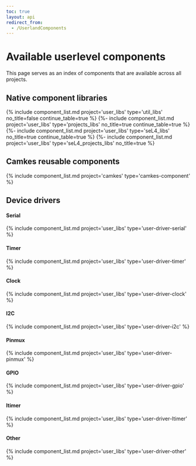 ```yaml
---
toc: true
layout: api
redirect_from:
  - /UserlandComponents
---
```

# Available userlevel components

This page serves as an index of components that are available across all projects.


## Native component libraries

{% include component_list.md project='user_libs' type='util_libs' no_title=false continue_table=true %}
{%- include component_list.md project='user_libs' type='projects_libs' no_title=true continue_table=true %}
{%- include component_list.md project='user_libs' type='seL4_libs' no_title=true continue_table=true %}
{%- include component_list.md project='user_libs' type='seL4_projects_libs' no_title=true %}



## Camkes reusable components

{% include component_list.md project='camkes' type='camkes-component' %}

## Device drivers


#### Serial

{% include component_list.md project='user_libs' type='user-driver-serial' %}


#### Timer
{% include component_list.md project='user_libs' type='user-driver-timer' %}


#### Clock
{% include component_list.md project='user_libs' type='user-driver-clock' %}

#### I2C
{% include component_list.md project='user_libs' type='user-driver-i2c' %}

#### Pinmux
{% include component_list.md project='user_libs' type='user-driver-pinmux' %}

#### GPIO

{% include component_list.md project='user_libs' type='user-driver-gpio' %}

#### ltimer
{% include component_list.md project='user_libs' type='user-driver-ltimer' %}

#### Other
{% include component_list.md project='user_libs' type='user-driver-other' %}




